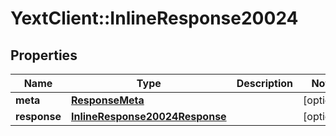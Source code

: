# YextClient::InlineResponse20024

## Properties
Name | Type | Description | Notes
------------ | ------------- | ------------- | -------------
**meta** | [**ResponseMeta**](ResponseMeta.md) |  | [optional] 
**response** | [**InlineResponse20024Response**](InlineResponse20024Response.md) |  | [optional] 


